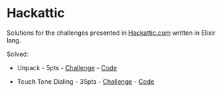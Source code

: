 # Hackattic

Solutions for the challenges presented in [Hackattic.com](https://hackattic.com/challenges) written in Elixir lang.

Solved:
- Unpack - 5pts - [Challenge](https://hackattic.com/challenges/help_me_unpack) - [Code](/lib/help_me_unpack/)

- Touch Tone Dialing - 35pts - [Challenge](https://hackattic.com/challenges/touch_tone_dialing) - [Code](/lib/touch_tone_dialing//)
